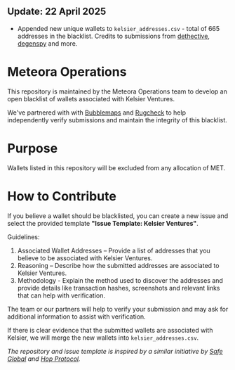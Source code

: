 ## Update: 22 April 2025

- Appended new unique wallets to `kelsier_addresses.csv` - total of 665 addresses in the blacklist. Credits to submissions from [dethective](https://x.com/dethective), [degenspy](https://x.com/degen_spy) and more.

# Meteora Operations

This repository is maintained by the Meteora Operations team to develop an open blacklist of wallets associated with Kelsier Ventures.

We've partnered with with [Bubblemaps](https://x.com/bubblemaps) and [Rugcheck](https://x.com/Rugcheckxyz) to help independently verify submissions and maintain the integrity of this blacklist.

# Purpose

Wallets listed in this repository will be excluded from any allocation of MET.

# How to Contribute

If you believe a wallet should be blacklisted, you can create a new issue and select the provided template **"Issue Template: Kelsier Ventures"**.

Guidelines: 

1. Associated Wallet Addresses – Provide a list of addresses that you believe to be associated with Kelsier Ventures.
2. Reasoning – Describe how the submitted addresses are associated to Kelsier Ventures.
3. Methodology - Explain the method used to discover the addresses and provide details like transaction hashes, screenshots and relevant links that can help with verification.

The team or our partners will help to verify your submission and may ask for additional information to assist with verification. 

If there is clear evidence that the submitted wallets are associated with Kelsier, we will merge the new wallets into `kelsier_addresses.csv`.

_The repository and issue template is inspired by a similar initiative by [Safe Global](https://github.com/safe-global) and [Hop Protocol](https://github.com/hop-protocol/hop-airdrop)._